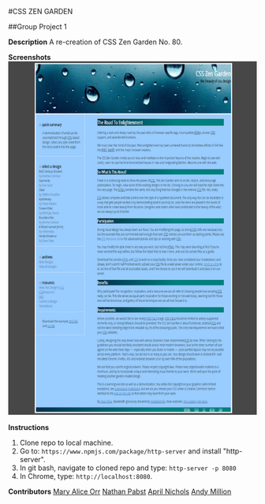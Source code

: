 #CSS ZEN GARDEN

##Group Project 1

**Description**
A re-creation of CSS Zen Garden No. 80.

**Screenshots**
![Zen Garden Screenshot](https://github.com/ASlayton/gp1/blob/master/screenshots/zenScreenshot.png)

**Instructions**
1. Clone repo to local machine.
1. Go to: `https://www.npmjs.com/package/http-server` and install "http-server".  
1. In git bash, navigate to cloned repo  and type: `http-server -p 8080`  
1. In Chrome, type: `http://localhost:8080`.  


**Contributors**
[Mary Alice Orr](https://github.com/maryaliceorr)
[Nathan Pabst](https://github.com/nathanpabst)
[April Nichols](https://github.com/aprilrochelle)
[Andy Million](https://github.com/amillion3)

